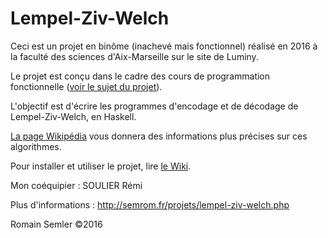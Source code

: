 # Lempel-Ziv-Welch

Ceci est un projet en binôme (inachevé mais fonctionnel) réalisé en 2016 à la faculté des sciences d'Aix-Marseille sur le site de Luminy.

Le projet est conçu dans le cadre des cours de programmation fonctionnelle ([voir le sujet du projet](http://pageperso.lif.univ-mrs.fr/~luigi.santocanale/teaching/PF/projet2016.pdf)).

L'objectif est d'écrire les programmes d'encodage et de décodage de Lempel-Ziv-Welch, en Haskell.

[La page Wikipédia](https://fr.wikipedia.org/wiki/Lempel-Ziv-Welch) vous donnera des informations plus précises sur ces algorithmes.  

Pour installer et utiliser le projet, lire [le Wiki](https://github.com/Semrom/Lempel-Ziv-Welch/wiki).

Mon coéquipier : SOULIER Rémi

Plus d'informations : http://semrom.fr/projets/lempel-ziv-welch.php  

Romain Semler ©2016
